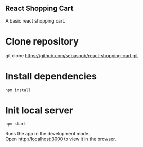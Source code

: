 ## React Shopping Cart

A basic react shopping cart.

# Clone repository

git clone https://github.com/sebasnob/react-shopping-cart.git


# Install dependencies

`npm install`


# Init local server

`npm start`

Runs the app in the development mode.<br />
Open [http://localhost:3000](http://localhost:3000) to view it in the browser.

